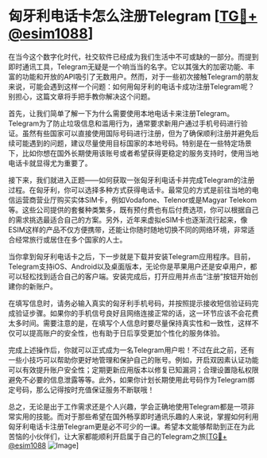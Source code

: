 # 匈牙利电话卡怎么注册Telegram [[TG💪+ @esim1088](https://t.me/s/esim1088)]

在当今这个数字化时代，社交软件已经成为我们生活中不可或缺的一部分。而提到即时通讯工具，Telegram无疑是一个响当当的名字。它以其强大的加密功能、丰富的功能和开放的API吸引了无数用户。然而，对于一些初次接触Telegram的朋友来说，可能会遇到这样一个问题：如何用匈牙利的电话卡成功注册Telegram呢？别担心，这篇文章将手把手教你解决这个问题。

首先，让我们简单了解一下为什么需要使用本地电话卡来注册Telegram。Telegram为了防止垃圾信息和滥用行为，通常要求新用户通过手机号码进行验证。虽然有些国家可以直接使用国际号码进行注册，但为了确保顺利注册并避免后续可能遇到的问题，建议尽量使用目标国家的本地号码。特别是在一些特定场景下，比如你想在国外长期使用该账号或者希望获得更稳定的服务支持时，使用当地电话卡就显得尤为重要了。

接下来，我们就进入正题——如何获取一张匈牙利电话卡并完成Telegram的注册过程。在匈牙利，你可以选择多种方式获得电话卡。最常见的方式是前往当地的电信运营商营业厅购买实体SIM卡，例如Vodafone、Telenor或是Magyar Telekom等。这些公司提供的套餐种类繁多，既有预付费也有后付费选项，你可以根据自己的需求挑选最适合自己的方案。另外，近年来虚拟eSIM卡也逐渐流行起来，像ESIM这样的产品不仅方便携带，还能让你随时随地切换不同的网络环境，非常适合经常旅行或居住在多个国家的人士。

当你拿到匈牙利电话卡之后，下一步就是下载并安装Telegram应用程序。目前，Telegram支持iOS、Android以及桌面版本，无论你是苹果用户还是安卓用户，都可以轻松找到适合自己的客户端。安装完成后，打开应用并点击“注册”按钮开始创建你的新账户。

在填写信息时，请务必输入真实的匈牙利手机号码，并按照提示接收短信验证码完成验证步骤。如果你的手机信号良好且网络连接正常的话，这一环节应该不会花费太多时间。需要注意的是，在填写个人信息时要尽量保持真实性和一致性，这样不仅可以提高账户的安全性，也有助于日后享受更加个性化的服务体验。

完成上述操作后，你就可以正式成为一名Telegram用户啦！不过在此之前，还有一些小技巧可以帮助你更好地管理和保护自己的账号。例如，开启双因素认证功能可以有效提升账户安全性；定期更新应用版本以修复已知漏洞；合理设置隐私权限避免不必要的信息泄露等等。此外，如果你计划长期使用此号码作为Telegram绑定号码，那么记得按时充值保证服务不断联哦！

总之，无论是出于工作需求还是个人兴趣，学会正确地使用Telegram都是一项非常实用的技能。而对于那些希望在国外畅享即时通讯乐趣的人来说，掌握如何利用匈牙利电话卡注册Telegram更是必不可少的一课。希望本文能够帮助到正在为此苦恼的小伙伴们，让大家都能顺利开启属于自己的Telegram之旅[[TG💪+ @esim1088](https://t.me/s/esim1088) ![Image](https://i.postimg.cc/4NQfJmqS/Snipaste-2025-05-13-00-14-12.png)]